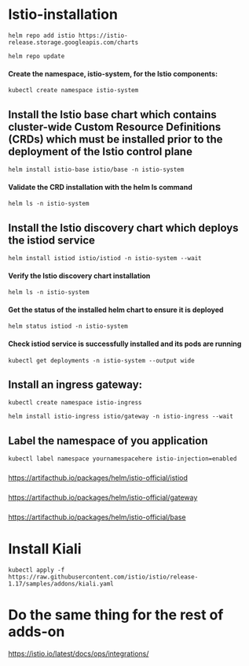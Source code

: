 # Istio-installation

```
helm repo add istio https://istio-release.storage.googleapis.com/charts
```
```
helm repo update
```
#### Create the namespace, istio-system, for the Istio components:
```
kubectl create namespace istio-system
```
## Install the Istio base chart which contains cluster-wide Custom Resource Definitions (CRDs) which must be installed prior to the deployment of the Istio control plane
```
helm install istio-base istio/base -n istio-system 
```
#### Validate the CRD installation with the helm ls command
```
helm ls -n istio-system
```
## Install the Istio discovery chart which deploys the istiod service
```
helm install istiod istio/istiod -n istio-system --wait
```
#### Verify the Istio discovery chart installation
```
helm ls -n istio-system
```
#### Get the status of the installed helm chart to ensure it is deployed
```
helm status istiod -n istio-system
```
#### Check istiod service is successfully installed and its pods are running
```
kubectl get deployments -n istio-system --output wide
```

## Install an ingress gateway:
```
kubectl create namespace istio-ingress
```
```
helm install istio-ingress istio/gateway -n istio-ingress --wait
```
## Label the namespace of you application
```
kubectl label namespace yournamespacehere istio-injection=enabled
```
### 
https://artifacthub.io/packages/helm/istio-official/istiod
###
https://artifacthub.io/packages/helm/istio-official/gateway
###
https://artifacthub.io/packages/helm/istio-official/base
# Install Kiali
```
kubectl apply -f https://raw.githubusercontent.com/istio/istio/release-1.17/samples/addons/kiali.yaml
```
# Do the same thing for the rest of adds-on
https://istio.io/latest/docs/ops/integrations/
